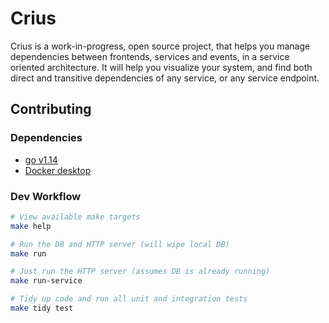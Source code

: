 # Crius
Crius is a work-in-progress, open source project, that helps you manage dependencies between frontends, services and events, in a service oriented architecture. It will help you visualize your system, and find both direct and transitive dependencies of any service, or any service endpoint.

## Contributing

### Dependencies

* [go v1.14](https://golang.org/dl/)
* [Docker desktop](https://docs.docker.com/desktop/)

### Dev Workflow

```bash
# View available make targets
make help

# Run the DB and HTTP server (will wipe local DB)
make run

# Just run the HTTP server (assumes DB is already running)
make run-service

# Tidy up code and run all unit and integration tests
make tidy test
```
